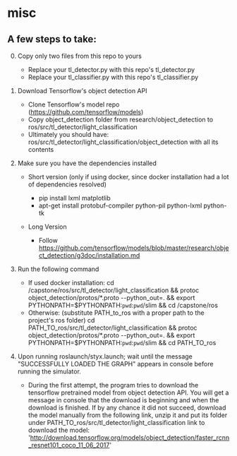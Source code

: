 # misc

## A few steps to take:
0. Copy only two files from this repo to yours
   * Replace your tl_detector.py with this repo's tl_detector.py
   * Replace your tl_classifier.py with this repo's tl_classifier.py

1. Download Tensorflow's object detection API
	* Clone Tensorflow's model repo
      (https://github.com/tensorflow/models)
	* Copy object_detection folder from research/object_detection to
	  ros/src/tl_detector/light_classification
	* Ultimately you should have:
	  ros/src/tl_detector/light_classification/object_detection
	  with all its contents
	  
2. Make sure you have the dependencies installed
	* Short version (only if using docker, since docker installation
      had a lot of dependencies resolved)
	  * pip install lxml matplotlib
      * apt-get install protobuf-compiler python-pil python-lxml
        python-tk
		
	* Long Version
	  + Follow https://github.com/tensorflow/models/blob/master/research/object_detection/g3doc/installation.md

3. Run the following command
	* If used docker installation:
	  cd /capstone/ros/src/tl_detector/light_classification && protoc object_detection/protos/*.proto --python_out=. && export PYTHONPATH=$PYTHONPATH:`pwd`:`pwd`/slim && cd /capstone/ros
	* Otherwise: (substitute PATH_to_ros with a proper path to the
	  project's ros folder)
	  cd PATH_TO_ros/src/tl_detector/light_classification && protoc object_detection/protos/*.proto --python_out=. && export PYTHONPATH=$PYTHONPATH:`pwd`:`pwd`/slim && cd PATH_TO_ros

4. Upon running roslaunch/styx.launch; wait until the message
"SUCCESSFULLY LOADED THE GRAPH" appears in console before running the
simulator.
	* During the first attempt, the program tries to download the
      tensorflow pretrained model from object detection API. You will
      get a message in console that the download is beginning and when
      the download is finished. If by any chance it did not succeed,
      download the model manually from the following link, unzip it
      and put its folder under
      PATH_TO_ros/src/tl_detector/light_classification
	  link to download the model:
	  'http://download.tensorflow.org/models/object_detection/faster_rcnn_resnet101_coco_11_06_2017'

